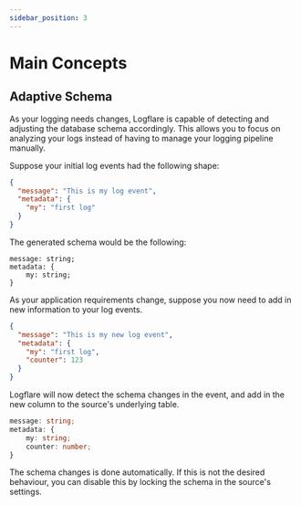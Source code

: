 ```yaml
---
sidebar_position: 3
---
```


# Main Concepts

## Adaptive Schema

As your logging needs changes, Logflare is capable of detecting and adjusting the database schema accordingly. This allows you to focus on analyzing your logs instead of having to manage your logging pipeline manually.

Suppose your initial log events had the following shape:

```json
{
  "message": "This is my log event",
  "metadata": {
    "my": "first log"
  }
}
```

The generated schema would be the following:

```
message: string;
metadata: {
    my: string;
}
```

As your application requirements change, suppose you now need to add in new information to your log events.

```json
{
  "message": "This is my new log event",
  "metadata": {
    "my": "first log",
    "counter": 123
  }
}
```

Logflare will now detect the schema changes in the event, and add in the new column to the source's underlying table.

```ts
message: string;
metadata: {
    my: string;
    counter: number;
}
```

The schema changes is done automatically. If this is not the desired behaviour, you can disable this by locking the schema in the source's settings.
